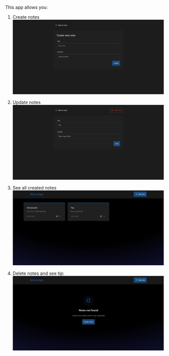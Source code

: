 This app allows you:

1. Create notes
![Demo](create.PNG)

2. Update notes
![Demo](update.PNG)

3. See all created notes
![Demo](allnotes.PNG)

4. Delete notes and see tip:
![Demo](nonotes.PNG)
